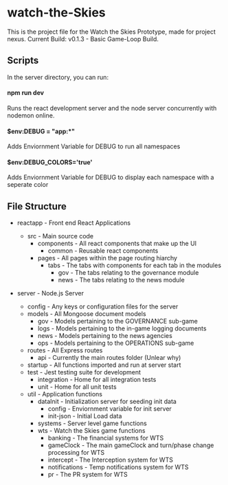 # watch-the-Skies
This is the project file for the Watch the Skies Prototype, made for project nexus. Current Build: v0.1.3 - Basic Game-Loop Build.

## Scripts
In the server directory, you can run:

#### npm run dev
Runs the react development server and the node server concurrently with nodemon online.

#### $env:DEBUG = "app:*"
Adds Enviornment Variable for DEBUG to run all namespaces

#### $env:DEBUG_COLORS='true'
Adds Enviornment Variable for DEBUG to display each namespace with a seperate color

## File Structure
* reactapp - Front end React Applications
    * src - Main source code
        * components - All react components that make up the UI
            * common - Reusable react components
        * pages - All pages within the page routing hiarchy
            * tabs - The tabs with components for each tab in the modules
                * gov - The tabs relating to the governance module
                * news - The tabs relating to the news module

* server - Node.js Server
    * config - Any keys or configuration files for the server
    * models - All Mongoose document models
        * gov - Models pertaining to the GOVERNANCE sub-game
        * logs - Models pertaining to the in-game logging documents
        * news - Models pertaining to the news agencies
        * ops - Models pertaining to the OPERATIONS sub-game
    * routes - All Express routes
        * api - Currently the main routes folder (Unlear why)
    * startup - All functions imported and run at server start
    * test - Jest testing suite for development
        * integration - Home for all integration tests
        * unit - Home for all unit tests
    * util - Application functions
        * dataInit - Initialization server for seeding init data
            * config - Enviornment variable for init server
            * init-json - Initial Load data
        * systems - Server level game functions
        * wts - Watch the Skies game functions
            * banking - The financial systems for WTS
            * gameClock - The main gameClock and turn/phase change processing for WTS
            * intercept - The Interception system for WTS
            * notifications - Temp notifications system for WTS
            * pr - The PR system for WTS